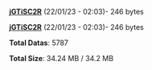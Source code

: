 [**jGTiSC2R**](/data/jGTiSC2R.txt) (22/01/23 - 02:03)- 246 bytes

[**jGTiSC2R**](/data/jGTiSC2R.txt) (22/01/23 - 02:03)- 246 bytes

**Total Datas**: 5787

**Total Size**: 34.24 MB / 34.2 MB